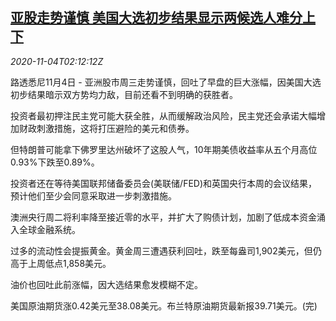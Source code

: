 <!--1604456594000-->
[亚股走势谨慎 美国大选初步结果显示两候选人难分上下](https://cn.reuters.com/article/global-market-asia-stocks-1104-idCNKBS27K09C)
------

<div><i>2020-11-04T02:12:12Z</i></div><p>路透悉尼11月4日 - 亚洲股市周三走势谨慎，回吐了早盘的巨大涨幅，因美国大选初步结果暗示双方势均力敌，目前还看不到明确的获胜者。</p><p>投资者最初押注民主党可能大获全胜，从而缓解政治风险，民主党还会承诺大幅增加财政刺激措施，这将打压避险的美元和债券。</p><p>但特朗普可能拿下佛罗里达州破坏了这股人气，10年期美债收益率从五个月高位0.93%下跌至0.89%。</p><p>投资者还在等待美国联邦储备委员会(美联储/FED)和英国央行本周的会议结果，预计他们至少会同意采取进一步刺激措施。</p><p>澳洲央行周二将利率降至接近零的水平，并扩大了购债计划，加剧了低成本资金涌入全球金融系统。</p><p>过多的流动性会提振黄金。黄金周三遭遇获利回吐，跌至每盎司1,902美元，但仍高于上周低点1,858美元。</p><p>油价也回吐此前涨幅，因大选结果愈发模糊不定。</p><p>美国原油期货涨0.42美元至38.08美元。布兰特原油期货最新报39.71美元。(完)</p>
